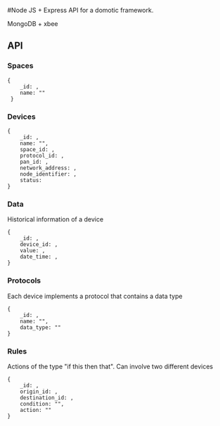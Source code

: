 #Node JS + Express API for a domotic framework.

MongoDB + xbee

## API

### Spaces
	{
		_id: ,
		name: ""
	 }

### Devices
	{
		_id: ,
		name: "",
		space_id: ,
		protocol_id: ,
		pan_id: ,
		network_address: ,
		node_identifier: ,
		status: 
	}

### Data
Historical information of a device

	{
		_id: ,
		device_id: ,
		value: ,
		date_time: ,
	}

### Protocols
Each device implements a protocol that contains a data type

	{
		_id: ,
		name: "",
		data_type: ""
	}
	
### Rules
Actions of the type "if this then that". Can involve two different devices

	{
		_id: ,
		origin_id: ,
		destination_id: ,
		condition: "",
		action: "" 
	}